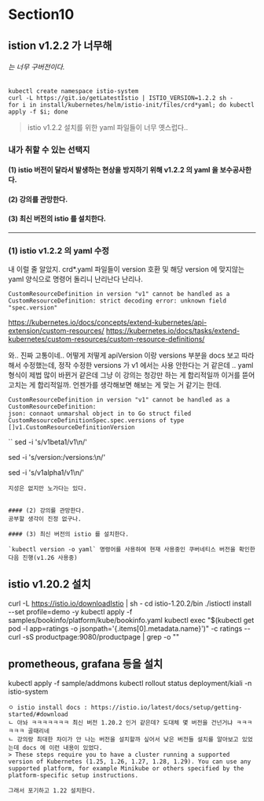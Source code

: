 # Section10 
## istion v1.2.2 가 너무해
###### 는 너무 구버전이다.
```
kubectl create namespace istio-system
curl -L https://git.io/getLatestIstio | ISTIO_VERSION=1.2.2 sh -
for i in install/kubernetes/helm/istio-init/files/crd*yaml; do kubectl apply -f $i; done
```
> istio v1.2.2 설치를 위한 yaml 파일들이 너무 옛스럽다..


### 내가 취할 수 있는 선택지   
#### (1) istio 버전이 달라서 발생하는 현상을 방지하기 위해 v1.2.2 의 yaml 을 보수공사한다.   
#### (2) 강의를 관망한다.   
#### (3) 최신 버전의 istio 를 설치한다.   

---
### (1) istio v1.2.2 의 yaml 수정
내 이럴 줄 알았지. crd*.yaml 파일들이 version 호환 및 해당 version 에 맞지않는 yaml 양식으로 명령어 돌리니 난리난다 난리나.
```
CustomResourceDefinition in version "v1" cannot be handled as a CustomResourceDefinition: strict decoding error: unknown field "spec.version"
```
https://kubernetes.io/docs/concepts/extend-kubernetes/api-extension/custom-resources/
https://kubernetes.io/docs/tasks/extend-kubernetes/custom-resources/custom-resource-definitions/

와.. 진짜 고통이네.. 어떻게 저떻게 apiVersion 이랑 versions 부분을 docs 보고 따라해서 수정했는데, 정작 수정한 versions 가 v1 에서는 사용 안한다는 거 같은데 ..
yaml 형식이 제법 많이 바뀐거 같은데 그냥 이 강의는 청강만 하는 게 합리적일까 이거를 뜯어고치는 게 합리적일까.
언젠가를 생각해보면 해보는 게 맞는 거 같기는 한데.
```
CustomResourceDefinition in version "v1" cannot be handled as a CustomResourceDefinition:
json: connaot unmarshal object in to Go struct filed CustomResourceDefinitionSpec.spec.versions of type []v1.CustomResourceDefinitionVersion
```
``
sed -i 's/v1beta1/v1\n/'   

sed -i 's/version:/versions:\n/' 

sed -i 's/v1alpha1/v1\n/' 
```
지성은 없지만 노가다는 있다.


#### (2) 강의를 관망한다.   
공부할 생각이 진정 없구나. 

#### (3) 최신 버전의 istio 를 설치한다.   

`kubectl version -o yaml` 명령어를 사용하여 현재 사용중인 쿠버네티스 버전을 확인한 다음 진행(v1.26 사용중)

```
## istio v1.20.2 설치
curl -L https://istio.io/downloadIstio | sh -
cd istio-1.20.2/bin
./istioctl install --set profile=demo -y 
kubectl apply -f samples/bookinfo/platform/kube/bookinfo.yaml
kubectl exec "$(kubectl get pod -l app=ratings -o jsonpath='{.items[0].metadata.name}')" -c ratings -- curl -sS productpage:9080/productpage | grep -o "<title>.*</title>"

## prometheous, grafana 등을 설치
kubectl apply -f sample/addmons
kubectl rollout status deployment/kiali -n istio-system
```
ㅇ istio install docs : https://istio.io/latest/docs/setup/getting-started/#download
ㄴ 아놔 ㅋㅋㅋㅋㅋㅋㅋ 최신 버전 1.20.2 인거 같은데? 도대체 몇 버전을 건넌거냐 ㅋㅋㅋㅋㅋㅋ 골때리네
ㄴ 강의랑 최대한 차이가 안 나는 버전을 설치할까 싶어서 낮은 버전들 설치를 알아보고 있었는데 docs 에 이런 내용이 있었다.
> These steps require you to have a cluster running a supported version of Kubernetes (1.25, 1.26, 1.27, 1.28, 1.29). You can use any supported platform, for example Minikube or others specified by the platform-specific setup instructions.

그래서 포기하고 1.22 설치한다.

